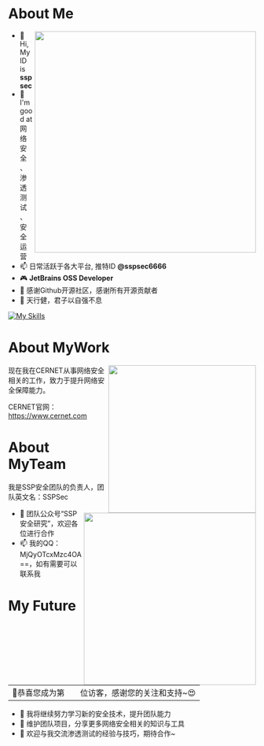 # About Me

<img align='right' src="https://github-readme-stats.zohan.tech/api?username=sspsec&hide_title=true&hide_border=true&show_icons=true&include_all_commits=true&bg_color=0,EC6C6C,FFD479,FFFC79,73FA79&theme=graywhite&locale=cn" width="450">

- 👋 Hi, My ID is **sspsec**
- 👀 I'm good at 网络安全、渗透测试、安全运营
- 📫 日常活跃于各大平台, 推特ID **@sspsec6666**
- 🎮 **JetBrains OSS Developer**
- 💞️ 感谢Github开源社区，感谢所有开源贡献者
- 📓 天行健，君子以自强不息

[![My Skills](https://skillicons.dev/icons?i=git,docker,c,cpp,go,py,php,java,js,html,css,kali,vim,bash,powershell,md,anaconda,clion,idea,pycharm,phpstorm,linux,windows,apple,mysql,ps,pr)](https://skillicons.dev)

# About MyWork

<img align='right' src="https://www.cernet.com/static/cernet/img/logo.png" width="300">

现在我在CERNET从事网络安全相关的工作，致力于提升网络安全保障能力。

CERNET官网：https://www.cernet.com

# About MyTeam

<img align='right' src="./ssp.png" width="350">

我是SSP安全团队的负责人，团队英文名：SSPSec
- 💞️ 团队公众号“SSP安全研究”，欢迎各位进行合作
- 📫 我的QQ：MjQyOTcxMzc4OA==，如有需要可以联系我

# My Future

<table>
  <tr>
    <td>🥰恭喜您成为第</td>
    <td><img src="https://profile-counter.glitch.me/sspsec/count.svg" alt="" /></td>
    <td>位访客，感谢您的关注和支持~😍</td>
  </tr>
</table>

- 👀 我将继续努力学习新的安全技术，提升团队能力
- 🌱 维护团队项目，分享更多网络安全相关的知识与工具
- 👋 欢迎与我交流渗透测试的经验与技巧，期待合作~
